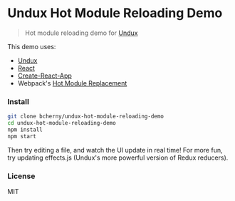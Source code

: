 # Undux Hot Module Reloading Demo

> Hot module reloading demo for [Undux](https://github.com/bcherny/undux)

This demo uses:

- [Undux](https://github.com/bcherny/undux)
- [React](https://reactjs.org/)
- [Create-React-App](https://github.com/facebook/create-react-app)
- Webpack's [Hot Module Replacement](https://webpack.js.org/concepts/hot-module-replacement/)

### Install

```sh
git clone bcherny/undux-hot-module-reloading-demo
cd undux-hot-module-reloading-demo
npm install
npm start
```

Then try editing a file, and watch the UI update in real time! For more fun, try updating effects.js (Undux's more powerful version of Redux reducers).

### License

MIT
